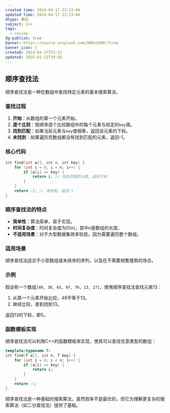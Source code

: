 ```yaml
---
created time: 2024-04-17 23:13:04
updated time: 2024-04-17 23:13:04
dtype: 概念
subject: C++
tags:
  - review
dg-publish: true
banner: https://source.unsplash.com/900x1600/?tree
banner_icon: 🧠
created: 2024-04-17T23:13
updated: 2025-01-12T19:56
---
```

## 顺序查找法

顺序查找法是一种在数组中查找特定元素的基本搜索算法。

### 查找过程

1. **开始**：从数组的第一个元素开始。
2. **逐个比较**：按顺序逐个比较数组中的每个元素与给定的`key`值。
3. **找到匹配**：如果当前元素与`key`值相等，返回该元素的下标。
4. **未找到**：如果遍历完数组都没有找到匹配的元素，返回-1。

### 核心代码

```C++
int find(int a[], int n, int key) {
    for (int i = 0; i < n; i++) {
        if (a[i] == key) {
            return i; // 找到匹配的元素，返回下标
        }
    }
    return -1; // 未找到，返回-1
}
```

### 顺序查找法的特点

- **简单性**：算法简单，易于实现。
- **时间复杂度**：时间复杂度为O(n)，其中n是数组的长度。
- **不适用场景**：对于大型数据集效率较低，因为需要遍历整个数组。

### 适用场景

顺序查找法适合于小型数组或未排序的序列，以及在不需要频繁搜索的场合。

### 示例

假设有一个数组`[49, 38, 65, 97, 76, 13, 27]`，使用顺序查找法查找元素13：

1. 从第一个元素开始比较，49不等于13。
2. 继续比较，直到找到13。

返回13的下标，即5。

### 函数模板实现

顺序查找法可以利用C++的函数模板来实现，使其可以查找任意类型的数组：

```C++
template<typename T>
int find(T a[], int n, T key) {
    for (int i = 0; i < n; i++) {
        if (a[i] == key) {
            return i;
        }
    }
    return -1;
}
```

顺序查找法是一种基础的搜索算法，虽然效率不是最优的，但它为理解更复杂的搜索算法（如二分查找法）提供了基础。

